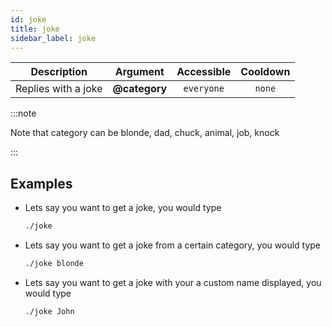 ```yaml
---
id: joke
title: joke
sidebar_label: joke
---
```


|     Description     |   Argument    | Accessible | Cooldown |
| :-----------------: | :-----------: | :--------: | :------: |
| Replies with a joke | __@category__ | `everyone` |  `none`  |

:::note

Note that category can be blonde, dad, chuck, animal, job, knock

:::

## Examples

* Lets say you want to get a joke, you would type
    ```bash
    ./joke
    ```

* Lets say you want to get a joke from a certain category, you would type
    ```bash
    ./joke blonde
    ```

* Lets say you want to get a joke with your a custom name displayed, you would type
    ```bash
    ./joke John
    ```